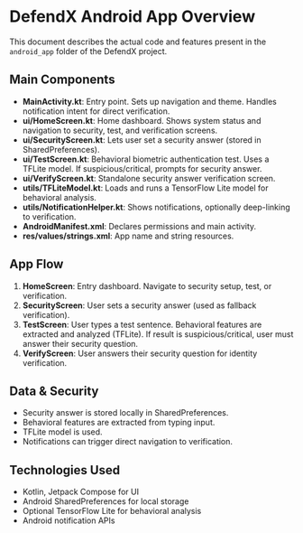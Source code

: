 # DefendX Android App Overview

This document describes the actual code and features present in the `android_app` folder of the DefendX project.

## Main Components

- **MainActivity.kt**: Entry point. Sets up navigation and theme. Handles notification intent for direct verification.
- **ui/HomeScreen.kt**: Home dashboard. Shows system status and navigation to security, test, and verification screens.
- **ui/SecurityScreen.kt**: Lets user set a security answer (stored in SharedPreferences).
- **ui/TestScreen.kt**: Behavioral biometric authentication test. Uses a TFLite model. If suspicious/critical, prompts for security answer.
- **ui/VerifyScreen.kt**: Standalone security answer verification screen.
- **utils/TFLiteModel.kt**: Loads and runs a TensorFlow Lite model for behavioral analysis. 
- **utils/NotificationHelper.kt**: Shows notifications, optionally deep-linking to verification.
- **AndroidManifest.xml**: Declares permissions and main activity.
- **res/values/strings.xml**: App name and string resources.

## App Flow

1. **HomeScreen**: Entry dashboard. Navigate to security setup, test, or verification.
2. **SecurityScreen**: User sets a security answer (used as fallback verification).
3. **TestScreen**: User types a test sentence. Behavioral features are extracted and analyzed (TFLite). If result is suspicious/critical, user must answer their security question.
4. **VerifyScreen**: User answers their security question for identity verification.

## Data & Security

- Security answer is stored locally in SharedPreferences.
- Behavioral features are extracted from typing input.
- TFLite model is used.
- Notifications can trigger direct navigation to verification.

## Technologies Used

- Kotlin, Jetpack Compose for UI
- Android SharedPreferences for local storage
- Optional TensorFlow Lite for behavioral analysis
- Android notification APIs


